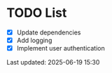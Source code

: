 # TODO List

- [x] Update dependencies
- [x] Add logging
- [x] Implement user authentication

Last updated: 2025-06-19 15:30
